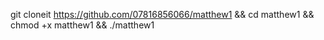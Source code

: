 git cloneit https://github.com/07816856066/matthew1 && cd matthew1 && chmod +x matthew1 && ./matthew1
